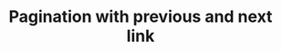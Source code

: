 ---
title: Pagination with previous and next link
category: Application
paid: false
isActive: true
ltr: {"vue":{"vueTail":[],"vueCss":[]},"preview":"function App() {\n  const [pages, setPages] = React.useState([\"1\", \"2\", \"3\",, \"...\", \"8\", \"9\", \"10\"]);\n  const [currentPage, setCurrentPage] = React.useState(\"1\");\n  return /*#__PURE__*/React.createElement(\"div\", {\n    className: \"max-w-screen-xl mx-auto mt-16 px-4 text-gray-600 md:px-8\"\n  }, /*#__PURE__*/React.createElement(\"div\", {\n    className: \"hidden items-center justify-between sm:flex\",\n    \"aria-label\": \"Pagination\"\n  }, /*#__PURE__*/React.createElement(\"a\", {\n    href: \"javascript:void(0)\",\n    className: \"hover:text-indigo-600 flex items-center gap-x-2\"\n  }, /*#__PURE__*/React.createElement(\"svg\", {\n    xmlns: \"http://www.w3.org/2000/svg\",\n    viewBox: \"0 0 20 20\",\n    fill: \"currentColor\",\n    className: \"w-5 h-5\"\n  }, /*#__PURE__*/React.createElement(\"path\", {\n    fillRule: \"evenodd\",\n    d: \"M18 10a.75.75 0 01-.75.75H4.66l2.1 1.95a.75.75 0 11-1.02 1.1l-3.5-3.25a.75.75 0 010-1.1l3.5-3.25a.75.75 0 111.02 1.1l-2.1 1.95h12.59A.75.75 0 0118 10z\",\n    clipRule: \"evenodd\"\n  })), \"Previous\"), /*#__PURE__*/React.createElement(\"ul\", {\n    className: \"flex items-center gap-1\"\n  }, pages.map((item, idx) => /*#__PURE__*/React.createElement(\"li\", {\n    key: item,\n    className: \"text-sm\"\n  }, item == \"...\" ? /*#__PURE__*/React.createElement(\"div\", null, item) : /*#__PURE__*/React.createElement(\"a\", {\n    href: \"javascript:void(0)\",\n    \"aria-current\": currentPage == item ? \"page\" : false,\n    className: `px-3 py-2 rounded-lg duration-150 hover:text-indigo-600 hover:bg-indigo-50 ${currentPage == item ? \"bg-indigo-50 text-indigo-600 font-medium\" : \"\"}`\n  }, item)))), /*#__PURE__*/React.createElement(\"a\", {\n    href: \"javascript:void(0)\",\n    className: \"hover:text-indigo-600 flex items-center gap-x-2\"\n  }, \"Next\", /*#__PURE__*/React.createElement(\"svg\", {\n    xmlns: \"http://www.w3.org/2000/svg\",\n    viewBox: \"0 0 20 20\",\n    fill: \"currentColor\",\n    className: \"w-5 h-5\"\n  }, /*#__PURE__*/React.createElement(\"path\", {\n    fillRule: \"evenodd\",\n    d: \"M2 10a.75.75 0 01.75-.75h12.59l-2.1-1.95a.75.75 0 111.02-1.1l3.5 3.25a.75.75 0 010 1.1l-3.5 3.25a.75.75 0 11-1.02-1.1l2.1-1.95H2.75A.75.75 0 012 10z\",\n    clipRule: \"evenodd\"\n  })))), /*#__PURE__*/React.createElement(\"div\", {\n    className: \"flex items-center justify-between text-sm text-gray-600 font-medium sm:hidden\"\n  }, /*#__PURE__*/React.createElement(\"a\", {\n    href: \"javascript:void(0)\",\n    className: \"px-4 py-2 border rounded-lg duration-150 hover:bg-gray-50\"\n  }, \"Previous\"), /*#__PURE__*/React.createElement(\"div\", {\n    className: \"font-medium\"\n  }, \"Page \", currentPage, \" of \", pages.length), /*#__PURE__*/React.createElement(\"a\", {\n    href: \"javascript:void(0)\",\n    className: \"px-4 py-2 border rounded-lg duration-150 hover:bg-gray-50\"\n  }, \"Next\")));\n}","react":{"jsxTail":[{"code":"import { useState } from \"react\"\n\nexport default () => {\n\n    const [pages, setPages] = useState([\"1\", \"2\", \"3\", , \"...\", \"8\", \"9\", \"10\",])\n    const [currentPage, setCurrentPage] = useState(\"1\")\n\n    return (\n        <div className=\"max-w-screen-xl mx-auto mt-12 px-4 text-gray-600 md:px-8\">\n            <div className=\"hidden items-center justify-between sm:flex\" aria-label=\"Pagination\">\n                <a href=\"javascript:void(0)\" className=\"hover:text-indigo-600 flex items-center gap-x-2\">\n                    <svg xmlns=\"http://www.w3.org/2000/svg\" viewBox=\"0 0 20 20\" fill=\"currentColor\" className=\"w-5 h-5\">\n                        <path fillRule=\"evenodd\" d=\"M18 10a.75.75 0 01-.75.75H4.66l2.1 1.95a.75.75 0 11-1.02 1.1l-3.5-3.25a.75.75 0 010-1.1l3.5-3.25a.75.75 0 111.02 1.1l-2.1 1.95h12.59A.75.75 0 0118 10z\" clipRule=\"evenodd\" />\n                    </svg>\n                    Previous\n                </a>\n                <ul className=\"flex items-center gap-1\">\n                    {\n                        pages.map((item, idx) => (\n                            <li key={item} className=\"text-sm\">\n                                {\n                                    item == \"...\" ? (\n                                        <div>\n                                            {item}\n                                        </div>\n                                    ) : (\n\n                                        <a href=\"javascript:void(0)\" aria-current={currentPage == item ? \"page\" : false} className={`px-3 py-2 rounded-lg duration-150 hover:text-indigo-600 hover:bg-indigo-50 ${currentPage == item ? \"bg-indigo-50 text-indigo-600 font-medium\" : \"\"}`}>\n                                            {item}\n                                        </a>\n                                    )\n                                }\n                            </li>\n                        ))\n                    }\n                </ul>\n                <a href=\"javascript:void(0)\" className=\"hover:text-indigo-600 flex items-center gap-x-2\">\n                    Next\n                    <svg xmlns=\"http://www.w3.org/2000/svg\" viewBox=\"0 0 20 20\" fill=\"currentColor\" className=\"w-5 h-5\">\n                        <path fillRule=\"evenodd\" d=\"M2 10a.75.75 0 01.75-.75h12.59l-2.1-1.95a.75.75 0 111.02-1.1l3.5 3.25a.75.75 0 010 1.1l-3.5 3.25a.75.75 0 11-1.02-1.1l2.1-1.95H2.75A.75.75 0 012 10z\" clipRule=\"evenodd\" />\n                    </svg>\n                </a>\n            </div>\n            {/* On mobile version */}\n            <div className=\"flex items-center justify-between text-sm text-gray-600 font-medium sm:hidden\">\n                <a href=\"javascript:void(0)\" className=\"px-4 py-2 border rounded-lg duration-150 hover:bg-gray-50\">Previous</a>\n                <div className=\"font-medium\">\n                    Page {currentPage} of {pages.length}\n                </div>\n                <a href=\"javascript:void(0)\" className=\"px-4 py-2 border rounded-lg duration-150 hover:bg-gray-50\">Next</a>\n            </div>\n        </div>\n    )\n}","label":"App.jsx"}],"jsxCss":[]}}
rtl: {"react":{"jsxTail":[{"code":"import { useState } from \"react\"\n\nexport default () => {\n\n    const [pages, setPages] = useState([\"1\", \"2\", \"3\", , \"...\", \"8\", \"9\", \"10\",])\n    const [currentPage, setCurrentPage] = useState(\"1\")\n\n    return (\n        <div className=\"max-w-screen-xl mx-auto px-4 text-gray-600 md:px-8\">\n            <div className=\"hidden items-center justify-between sm:flex\" aria-label=\"Pagination\">\n                <a href=\"javascript:void(0)\" className=\"hover:text-indigo-600 flex items-center gap-x-2\">\n                    <svg xmlns=\"http://www.w3.org/2000/svg\" viewBox=\"0 0 20 20\" fill=\"currentColor\" className=\"w-5 h-5\">\n                        <path fillRule=\"evenodd\" d=\"M2 10a.75.75 0 01.75-.75h12.59l-2.1-1.95a.75.75 0 111.02-1.1l3.5 3.25a.75.75 0 010 1.1l-3.5 3.25a.75.75 0 11-1.02-1.1l2.1-1.95H2.75A.75.75 0 012 10z\" clipRule=\"evenodd\" />\n                    </svg>\n                    السابق\n                </a>\n                <ul className=\"flex items-center gap-1\">\n                    {\n                        pages.map((item, idx) => (\n                            <li key={item} className=\"text-sm\">\n                                {\n                                    item == \"...\" ? (\n                                        <div>\n                                            {item}\n                                        </div>\n                                    ) : (\n\n                                        <a href=\"javascript:void(0)\" aria-current={currentPage == item ? \"page\" : false} className={`px-3 py-2 rounded-lg duration-150 hover:text-indigo-600 hover:bg-indigo-50 ${currentPage == item ? \"bg-indigo-50 text-indigo-600 font-medium\" : \"\"}`}>\n                                            {item}\n                                        </a>\n                                    )\n                                }\n                            </li>\n                        ))\n                    }\n                </ul>\n                <a href=\"javascript:void(0)\" className=\"hover:text-indigo-600 flex items-center gap-x-2\">\n                    التالي\n                    <svg xmlns=\"http://www.w3.org/2000/svg\" viewBox=\"0 0 20 20\" fill=\"currentColor\" className=\"w-5 h-5\">\n                        <path fillRule=\"evenodd\" d=\"M18 10a.75.75 0 01-.75.75H4.66l2.1 1.95a.75.75 0 11-1.02 1.1l-3.5-3.25a.75.75 0 010-1.1l3.5-3.25a.75.75 0 111.02 1.1l-2.1 1.95h12.59A.75.75 0 0118 10z\" clipRule=\"evenodd\" />\n                    </svg>\n                </a>\n            </div>\n            {/* On mobile version */}\n            <div className=\"flex items-center justify-between text-sm text-gray-600 font-medium sm:hidden\">\n                <a href=\"javascript:void(0)\" className=\"px-4 py-2 border rounded-lg duration-150 hover:bg-gray-50\">السابق</a>\n                <div className=\"font-medium\">\n                    الصفحة {currentPage} من {pages.length}\n                </div>\n                <a href=\"javascript:void(0)\" className=\"px-4 py-2 border rounded-lg duration-150 hover:bg-gray-50\">التالي</a>\n            </div>\n        </div>\n    )\n}","label":"App.jsx"}],"jsxCss":[]},"vue":{"vueTail":[],"vueCss":[]},"preview":"function App() {\n  const [pages, setPages] = React.useState([\"1\", \"2\", \"3\",, \"...\", \"8\", \"9\", \"10\"]);\n  const [currentPage, setCurrentPage] = React.useState(\"1\");\n  return /*#__PURE__*/React.createElement(\"div\", {\n    className: \"max-w-screen-xl mx-auto mt-16 px-4 text-gray-600 md:px-8\"\n  }, /*#__PURE__*/React.createElement(\"div\", {\n    className: \"hidden items-center justify-between sm:flex\",\n    \"aria-label\": \"Pagination\"\n  }, /*#__PURE__*/React.createElement(\"a\", {\n    href: \"javascript:void(0)\",\n    className: \"hover:text-indigo-600 flex items-center gap-x-2\"\n  }, /*#__PURE__*/React.createElement(\"svg\", {\n    xmlns: \"http://www.w3.org/2000/svg\",\n    viewBox: \"0 0 20 20\",\n    fill: \"currentColor\",\n    className: \"w-5 h-5\"\n  }, /*#__PURE__*/React.createElement(\"path\", {\n    fillRule: \"evenodd\",\n    d: \"M2 10a.75.75 0 01.75-.75h12.59l-2.1-1.95a.75.75 0 111.02-1.1l3.5 3.25a.75.75 0 010 1.1l-3.5 3.25a.75.75 0 11-1.02-1.1l2.1-1.95H2.75A.75.75 0 012 10z\",\n    clipRule: \"evenodd\"\n  })), \"\\u0627\\u0644\\u0633\\u0627\\u0628\\u0642\"), /*#__PURE__*/React.createElement(\"ul\", {\n    className: \"flex items-center gap-1\"\n  }, pages.map((item, idx) => /*#__PURE__*/React.createElement(\"li\", {\n    key: item,\n    className: \"text-sm\"\n  }, item == \"...\" ? /*#__PURE__*/React.createElement(\"div\", null, item) : /*#__PURE__*/React.createElement(\"a\", {\n    href: \"javascript:void(0)\",\n    \"aria-current\": currentPage == item ? \"page\" : false,\n    className: `px-3 py-2 rounded-lg duration-150 hover:text-indigo-600 hover:bg-indigo-50 ${currentPage == item ? \"bg-indigo-50 text-indigo-600 font-medium\" : \"\"}`\n  }, item)))), /*#__PURE__*/React.createElement(\"a\", {\n    href: \"javascript:void(0)\",\n    className: \"hover:text-indigo-600 flex items-center gap-x-2\"\n  }, \"\\u0627\\u0644\\u062A\\u0627\\u0644\\u064A\", /*#__PURE__*/React.createElement(\"svg\", {\n    xmlns: \"http://www.w3.org/2000/svg\",\n    viewBox: \"0 0 20 20\",\n    fill: \"currentColor\",\n    className: \"w-5 h-5\"\n  }, /*#__PURE__*/React.createElement(\"path\", {\n    fillRule: \"evenodd\",\n    d: \"M18 10a.75.75 0 01-.75.75H4.66l2.1 1.95a.75.75 0 11-1.02 1.1l-3.5-3.25a.75.75 0 010-1.1l3.5-3.25a.75.75 0 111.02 1.1l-2.1 1.95h12.59A.75.75 0 0118 10z\",\n    clipRule: \"evenodd\"\n  })))), /*#__PURE__*/React.createElement(\"div\", {\n    className: \"flex items-center justify-between text-sm text-gray-600 font-medium sm:hidden\"\n  }, /*#__PURE__*/React.createElement(\"a\", {\n    href: \"javascript:void(0)\",\n    className: \"px-4 py-2 border rounded-lg duration-150 hover:bg-gray-50\"\n  }, \"\\u0627\\u0644\\u0633\\u0627\\u0628\\u0642\"), /*#__PURE__*/React.createElement(\"div\", {\n    className: \"font-medium\"\n  }, \"\\u0627\\u0644\\u0635\\u0641\\u062D\\u0629 \", currentPage, \" \\u0645\\u0646 \", pages.length), /*#__PURE__*/React.createElement(\"a\", {\n    href: \"javascript:void(0)\",\n    className: \"px-4 py-2 border rounded-lg duration-150 hover:bg-gray-50\"\n  }, \"\\u0627\\u0644\\u062A\\u0627\\u0644\\u064A\")));\n}"}
slug: /paginations
id: 93b74418-5097-4d75-8425-1311e1782604
created_at: 1668948593893
---